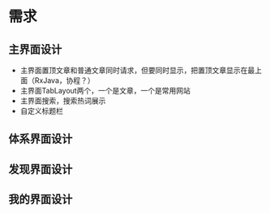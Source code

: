 # 需求

## 主界面设计

- 主界面置顶文章和普通文章同时请求，但要同时显示，把置顶文章显示在最上面（RxJava，协程？）
- 主界面TabLayout两个，一个是文章，一个是常用网站
- 主界面搜索，搜索热词展示
- 自定义标题栏


## 体系界面设计


## 发现界面设计


## 我的界面设计

